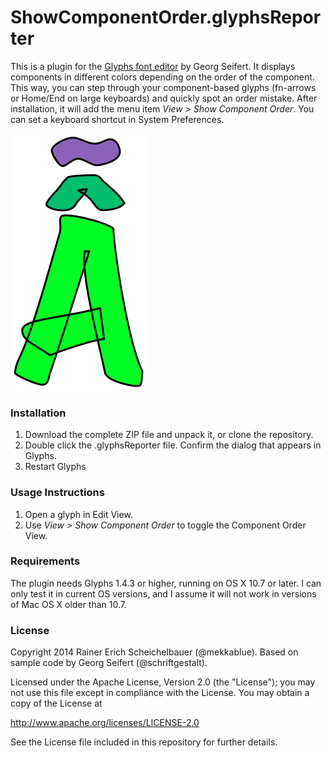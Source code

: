 # ShowComponentOrder.glyphsReporter

This is a plugin for the [Glyphs font editor](http://glyphsapp.com/) by Georg Seifert.
It displays components in different colors depending on the order of the component. This way, you can step through your component-based glyphs (fn-arrows or Home/End on large keyboards) and quickly spot an order mistake.
After installation, it will add the menu item *View > Show Component Order*.
You can set a keyboard shortcut in System Preferences.

![Components are shown in different colors.](ShowComponentOrder.png "Show Component Order Screenshot")

### Installation

1. Download the complete ZIP file and unpack it, or clone the repository.
2. Double click the .glyphsReporter file. Confirm the dialog that appears in Glyphs.
3. Restart Glyphs

### Usage Instructions

1. Open a glyph in Edit View.
2. Use *View > Show Component Order* to toggle the Component Order View.

### Requirements

The plugin needs Glyphs 1.4.3 or higher, running on OS X 10.7 or later. I can only test it in current OS versions, and I assume it will not work in versions of Mac OS X older than 10.7.

### License

Copyright 2014 Rainer Erich Scheichelbauer (@mekkablue).
Based on sample code by Georg Seifert (@schriftgestalt).

Licensed under the Apache License, Version 2.0 (the "License");
you may not use this file except in compliance with the License.
You may obtain a copy of the License at

http://www.apache.org/licenses/LICENSE-2.0

See the License file included in this repository for further details.
